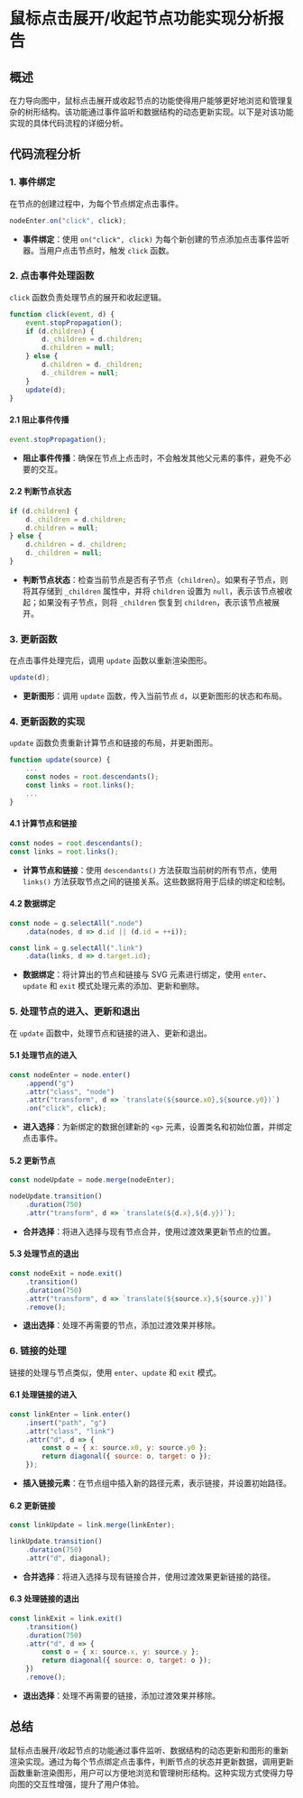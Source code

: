 # 鼠标点击展开/收起节点功能实现分析报告

## 概述
在力导向图中，鼠标点击展开或收起节点的功能使得用户能够更好地浏览和管理复杂的树形结构。该功能通过事件监听和数据结构的动态更新实现。以下是对该功能实现的具体代码流程的详细分析。

## 代码流程分析

### 1. 事件绑定
在节点的创建过程中，为每个节点绑定点击事件。

```javascript
nodeEnter.on("click", click);
```

- **事件绑定**：使用 `on("click", click)` 为每个新创建的节点添加点击事件监听器。当用户点击节点时，触发 `click` 函数。

### 2. 点击事件处理函数
`click` 函数负责处理节点的展开和收起逻辑。

```javascript
function click(event, d) {
    event.stopPropagation();
    if (d.children) {
        d._children = d.children;
        d.children = null;
    } else {
        d.children = d._children;
        d._children = null;
    }
    update(d);
}
```

#### 2.1 阻止事件传播
```javascript
event.stopPropagation();
```

- **阻止事件传播**：确保在节点上点击时，不会触发其他父元素的事件，避免不必要的交互。

#### 2.2 判断节点状态
```javascript
if (d.children) {
    d._children = d.children;
    d.children = null;
} else {
    d.children = d._children;
    d._children = null;
}
```

- **判断节点状态**：检查当前节点是否有子节点（`children`）。如果有子节点，则将其存储到 `_children` 属性中，并将 `children` 设置为 `null`，表示该节点被收起；如果没有子节点，则将 `_children` 恢复到 `children`，表示该节点被展开。

### 3. 更新函数
在点击事件处理完后，调用 `update` 函数以重新渲染图形。

```javascript
update(d);
```

- **更新图形**：调用 `update` 函数，传入当前节点 `d`，以更新图形的状态和布局。

### 4. 更新函数的实现
`update` 函数负责重新计算节点和链接的布局，并更新图形。

```javascript
function update(source) {
    ...
    const nodes = root.descendants();
    const links = root.links();
    ...
}
```

#### 4.1 计算节点和链接
```javascript
const nodes = root.descendants();
const links = root.links();
```

- **计算节点和链接**：使用 `descendants()` 方法获取当前树的所有节点，使用 `links()` 方法获取节点之间的链接关系。这些数据将用于后续的绑定和绘制。

#### 4.2 数据绑定
```javascript
const node = g.selectAll(".node")
    .data(nodes, d => d.id || (d.id = ++i));

const link = g.selectAll(".link")
    .data(links, d => d.target.id);
```

- **数据绑定**：将计算出的节点和链接与 SVG 元素进行绑定，使用 `enter`、`update` 和 `exit` 模式处理元素的添加、更新和删除。

### 5. 处理节点的进入、更新和退出
在 `update` 函数中，处理节点和链接的进入、更新和退出。

#### 5.1 处理节点的进入
```javascript
const nodeEnter = node.enter()
    .append("g")
    .attr("class", "node")
    .attr("transform", d => `translate(${source.x0},${source.y0})`)
    .on("click", click);
```

- **进入选择**：为新绑定的数据创建新的 `<g>` 元素，设置类名和初始位置，并绑定点击事件。

#### 5.2 更新节点
```javascript
const nodeUpdate = node.merge(nodeEnter);

nodeUpdate.transition()
    .duration(750)
    .attr("transform", d => `translate(${d.x},${d.y})`);
```

- **合并选择**：将进入选择与现有节点合并，使用过渡效果更新节点的位置。

#### 5.3 处理节点的退出
```javascript
const nodeExit = node.exit()
    .transition()
    .duration(750)
    .attr("transform", d => `translate(${source.x},${source.y})`)
    .remove();
```

- **退出选择**：处理不再需要的节点，添加过渡效果并移除。

### 6. 链接的处理
链接的处理与节点类似，使用 `enter`、`update` 和 `exit` 模式。

#### 6.1 处理链接的进入
```javascript
const linkEnter = link.enter()
    .insert("path", "g")
    .attr("class", "link")
    .attr("d", d => {
        const o = { x: source.x0, y: source.y0 };
        return diagonal({ source: o, target: o });
    });
```

- **插入链接元素**：在节点组中插入新的路径元素，表示链接，并设置初始路径。

#### 6.2 更新链接
```javascript
const linkUpdate = link.merge(linkEnter);

linkUpdate.transition()
    .duration(750)
    .attr("d", diagonal);
```

- **合并选择**：将进入选择与现有链接合并，使用过渡效果更新链接的路径。

#### 6.3 处理链接的退出
```javascript
const linkExit = link.exit()
    .transition()
    .duration(750)
    .attr("d", d => {
        const o = { x: source.x, y: source.y };
        return diagonal({ source: o, target: o });
    })
    .remove();
```

- **退出选择**：处理不再需要的链接，添加过渡效果并移除。

## 总结
鼠标点击展开/收起节点的功能通过事件监听、数据结构的动态更新和图形的重新渲染实现。通过为每个节点绑定点击事件，判断节点的状态并更新数据，调用更新函数重新渲染图形，用户可以方便地浏览和管理树形结构。这种实现方式使得力导向图的交互性增强，提升了用户体验。